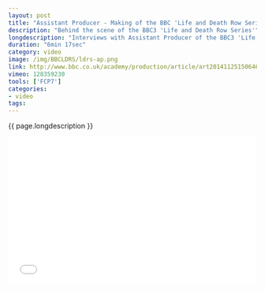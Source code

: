 ```yaml
---
layout: post
title: "Assistant Producer - Making of the BBC 'Life and Death Row Series'"
description: "Behind the scene of the BBC3 'Life and Death Row Series'"
longdescription: "Interviews with Assistant Producer of the BBC3 'Life and Death Row Series', to gain an insight into the making of observational documentaries at the BBC, for the BBC Academy, College of Production."
duration: "6min 17sec"
category: video
image: /img/BBCLDRS/ldrs-ap.png
link: http://www.bbc.co.uk/academy/production/article/art20141125150646784
vimeo: 128359230
tools: ['FCP7']
categories: 
- video
tags:
---
```

 {{ page.longdescription }}

<div class="videoWrapper">
<iframe src="//player.vimeo.com/video/{{ page.vimeo }}?title=0&amp;byline=0&amp;portrait=0" width="100%" height="300" frameborder="0" webkitallowfullscreen mozallowfullscreen allowfullscreen></iframe>
</div>


